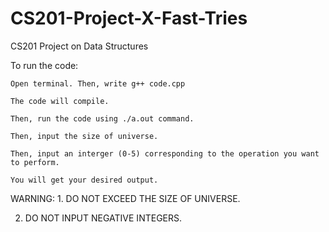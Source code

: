 # CS201-Project-X-Fast-Tries
CS201 Project on Data Structures

To run the code:
	
	Open terminal. Then, write g++ code.cpp
	
	The code will compile. 
	
	Then, run the code using ./a.out command. 

	Then, input the size of universe.
	
	Then, input an interger (0-5) corresponding to the operation you want to perform.

	You will get your desired output.

	

WARNING: 1. DO NOT EXCEED THE SIZE OF UNIVERSE.

2. DO NOT INPUT NEGATIVE INTEGERS.
